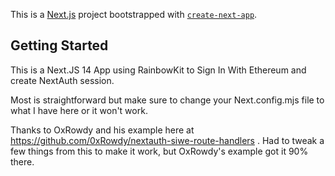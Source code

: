 This is a [Next.js](https://nextjs.org/) project bootstrapped with [`create-next-app`](https://github.com/vercel/next.js/tree/canary/packages/create-next-app).

## Getting Started

This is a Next.JS 14 App using RainbowKit to Sign In With Ethereum and create NextAuth session.

Most is straightforward but make sure to change your Next.config.mjs file to what I have here or it won't work.  

Thanks to OxRowdy and his example here at https://github.com/0xRowdy/nextauth-siwe-route-handlers .  Had to tweak a few things from this to make it work, but OxRowdy's example got it 90% there.
